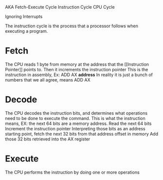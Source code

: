 AKA
	Fetch-Execute Cycle
	Instruction Cycle
	CPU Cycle

Ignoring Interrupts

The instruction cycle is the process that a processor follows when executing a program.

# Fetch
The CPU reads 1 byte from memory at the address that the [[Instruction Pointer]] points to. Then it increments the instruction pointer
	This is the instruction in assembly, Ex: ADD AX __address__
		In reality it is just a bunch of numbers that we all agree, means ADD AX
# Decode
The CPU decodes the instruction bits, and determines what operations need to be done to execute the command.
	This is what the instruction means, EX: the next 64 bits are a memory address.
	Read the next 64 bits
	Increment the instruction pointer
	Interpreting those bits as an address starting point, fetch the next 32 bits from that address offset in memory
	Add those 32 bits retrieved into the AX register

# Execute
The CPU performs the instruction by doing one or more operations

